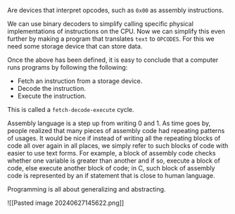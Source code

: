 Are devices that interpret opcodes, such as `0x00` as assembly instructions.

We can use binary decoders to simplify calling specific physical implementations of instructions on the CPU. Now we can simplify this even further by making a program that translates `text` to `OPCODES`. For this we need some storage device that can store data.


Once the above has been defined, it is easy to conclude that a computer runs programs by following the following:
- Fetch an instruction from a storage device.
-  Decode the instruction.
-  Execute the instruction.

This is called a `fetch-decode-execute` cycle.


Assembly language is a step up from writing 0 and 1. As time goes by,
people realized that many pieces of assembly code had repeating patterns
of usages. It would be nice if instead of writing all the repeating blocks
of code all over again in all places, we simply refer to such blocks of code
with easier to use text forms. For example, a block of assembly code checks
whether one variable is greater than another and if so, execute a block
of code, else execute another block of code; in C, such block of assembly
code is represented by an if statement that is close to human language.

Programming is all about generalizing and abstracting.

![[Pasted image 20240627145622.png]]